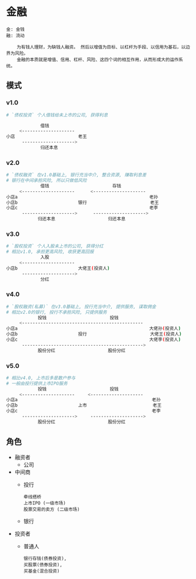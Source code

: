 # 金融

    金: 金钱
    融: 流动

        为有钱人理财，为缺钱人融资。 然后以增值为目标、以杠杆为手段、以信用为基石，以边界为风险。 
        金融的本质就是增值、信用、杠杆、风险、这四个词的相互作用，从而形成大的运作系统。

## 模式

### v1.0

```bash
# `债权投资` 个人借钱给未上市的公司, 获得利息

             借钱
     <-------------------- 
小店                        老王
      -------------------->
             归还本息
```

### v2.0

```bash
# `债权融资` 在v1.0基础上, 银行充当中介, 整合资源, 赚取利息差
# 银行在中间承担风险, 所以只做低风险
             借钱                        存钱
     <--------------------      <-------------------- 
小店a                                                  老孙
小店b                       银行                        老王
小店c                                                  老李
      -------------------->      -------------------->
            归还本息                    归还本息
```

### v3.0

```bash
# `股权投资` 个人入股未上市的公司, 获得分红
# 相比v1.0, 承担更高风险, 收获更高回报
             入股             
     <-------------------- 
小店b                       大佬王(投资人)
      --------------------> 
             分红

```

### v4.0

```bash
# `股权融资(私募)` 在v3.0基础上, 投行充当中介, 提供服务, 谋取佣金
# 相比v2.0的银行, 投行不承担风险, 只提供服务
            投钱                        投钱
     <---------------------------------------------- 
小店a                                                  大佬孙(投资人)
小店b                       投行                        大佬王(投资人)
小店c                                                  大佬李(投资人)
      ---------------------------------------------->
            股份分红                    股份分红
```

### v5.0

```bash
# 相比v4.0, 上市后多是散户参与
# 一般由投行提供上市IPO服务
            投钱                        投钱
     <--------------------     <-------------------- 
小店a                                                   老孙
小店b                       上市                         老王
小店c                                                   老李
      -------------------->     -------------------->
            股份分红                    股份分红
```

## 角色

- 融资者
  - 公司
- 中间商
  - 投行

        牵线搭桥
        上市IPO (一级市场)
        股票交易的卖方 (二级市场)

  - 银行
- 投资者
  - 普通人

        银行存钱(债券投资), 
        买股票(债券投资),
        买基金(混合投资)